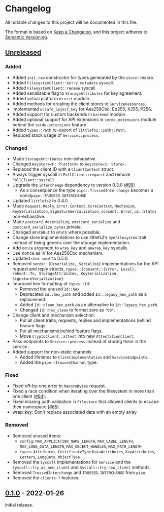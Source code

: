 # Changelog
All notable changes to this project will be documented in this file.

The format is based on [Keep a Changelog](https://keepachangelog.com/en/1.0.0/),
and this project adheres to [Semantic Versioning](https://semver.org/spec/v2.0.0.html).

## [Unreleased]

### Added

- Added `init_raw` constructor for types generated by the `store!` macro.
- Added `FilesystemClient::entry_metadata` syscall.
- Added `FilesystemClient::rename` syscall.
- Added serializable flag to `StorageAttributes` for key agreement.
- Added virtual platform in `virt` module.
- Added methods for creating the client stores to `ServiceResources`.
- Implemented `unsafe_inject_key` for Aes256Cbc, Ed255, X255, P256.
- Added support for custom backends in `backend` module.
- Added optional support for API extensions in `serde_extensions` module
  behind the `serde-extensions` feature.
- Added `types::Path` re-export of `littlefs2::path::Path`.
- Reduced stack usage of `Service::process`.

### Changed

- Made `StorageAttributes` non-exhaustive.
- Changed `KeyStore<P: Platform>` to `KeyStore<S: Store>`.
- Replaced the client ID with a `ClientContext` struct.
- Always trigger syscall in `PollClient::request` and remove
  `PollClient::syscall`.
- Upgrade the `interchange` dependency to version 0.3.0 ([#99][])
  - As a consequence the type `pipe::TrussedInterchange` becomes a const`pipe::TRUSSED_INTERCHANGE`
- Updated `littlefs2` to 0.4.0.
- Made `Request`, `Reply`, `Error`, `Context`, `CoreContext`, `Mechanism`,
  `KeySerialization`, `SignatureSerialization`, `consent::Error`, `ui::Status` non-exhaustive.
- Made `postcard_deserialize`, `postcard_serialize` and
  `postcard_serialize_bytes` private.
- Changed `&PathBuf` to `&Path` where possible.
- Change store implementations to use littlefs2’s `DynFilesystem` trait instead
  of being generic over the storage implementation.
- Add `nonce` argument to `wrap_key` and `unwrap_key` syscalls.
- Use nonce as IV for Aes256Cbc mechanism.
- Updated `cbor-smol` to 0.5.0.
- Removed `serde::{Deserialize, Serialize}` implementations for the API request
  and reply structs, `types::{consent::{Error, Level}, reboot::To, StorageAttributes,
  KeySerialization, SignatureSerialization}`.
- Improved hex formatting of `types::Id`:
  - Removed the unused `Id::hex`.
  - Deprecated `Id::hex_path` and added `Id::legacy_hex_path` as a replacement.
  - Added `Id::clean_hex_path` as an alternative to `Id::legacy_hex_path`.
  - Changed `Id::hex_clean` to format zero as `"00"`.
- Change client and mechanism selection:
  - Put all client traits, requests, replies and implementations behind feature flags.
  - Put all mechanisms behind feature flags.
  - Move `CryptoClient::attest` into new `AttestationClient`.
- Pass endpoints to `Service::process` instead of storing them in the service.
- Added support for non-static channels:
  - Added lifetimes to `ClientImplementation` and `ServiceEndpoints`.
  - Added the `pipe::TrussedChannel` type.

### Fixed

- Fixed off-by-one error in `RandomBytes` request.
- Fixed a race condition when iterating over the filesystem in more than one
  client ([#64]).
- Fixed missing path validation in `Filestore` that allowed clients to escape
  their namespace ([#65]).
- wrap_key: Don't replace associated data with an empty array

### Removed

- Removed unused items:
  - `config`: `MAX_APPLICATION_NAME_LENGTH`, `MAX_LABEL_LENGTH`, `MAX_LONG_DATA_LENGTH`, `MAX_OBJECT_HANDLES`, `MAX_PATH_LENGTH`
  - `types`: `Attributes`, `CertificateType` `DataAttributes`, `KeyAttributes`, `Letters`, `LongData`, `ObjectType`
- Removed the `Syscall` implementations for `Service` and the `Syscall::try_as_new_client` and `Syscall::try_new_client` methods.
- Removed `TrussedInterchange` and `TRUSSED_INTERCHANGE` from `pipe`.
- Removed the `clients-?` features.

[#64]: https://github.com/trussed-dev/trussed/issues/64
[#65]: https://github.com/trussed-dev/trussed/issues/65
[#99]: https://github.com/trussed-dev/trussed/issues/99

## [0.1.0] - 2022-01-26

Initial release.

[Unreleased]: https://github.com/trussed-dev/trussed/compare/0.1.0...HEAD
[0.1.0]: https://github.com/trussed-dev/trussed/releases/tag/v0.1.0
